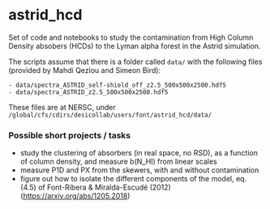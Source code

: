 # astrid_hcd

Set of code and notebooks to study the contamination from High Column Density absobers (HCDs) to the Lyman alpha forest in the Astrid simulation. 

The scripts assume that there is a folder called `data/` with the following files (provided by Mahdi Qezlou and Simeon Bird):

    - data/spectra_ASTRID_self-shield_off_z2.5_500x500x2500.hdf5
    - data/spectra_ASTRID_z2.5_500x500x2500.hdf5

These files are at NERSC, under `/global/cfs/cdirs/desicollab/users/font/astrid_hcd/data/`

### Possible short projects / tasks

 - study the clustering of absorbers (in real space, no RSD), as a function of column density, and measure b(N_HI) from linear scales
 - measure P1D and PX from the skewers, with and without contamination
 - figure out how to isolate the different components of the model, eq. (4.5) of Font-Ribera & Miralda-Escudé (2012) (https://arxiv.org/abs/1205.2018)
